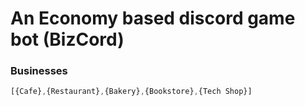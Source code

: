 # An Economy based discord game bot (BizCord)

### Businesses
```typescript
[{Cafe},{Restaurant},{Bakery},{Bookstore},{Tech Shop}]
```
